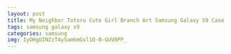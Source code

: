 ```yaml
---
layout: post
title: My Neighbor Totoro Cute Girl Branch Art Samsung Galaxy S9 Case
tags: samsung galaxy s9
categories: samsung
img: 1yOHgUIN2zT4y5amkmGsl1O-N-GUV8PP_
---
```

